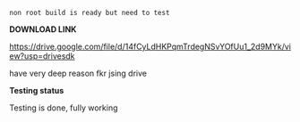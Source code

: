 ```non root build is ready but need to test```

**DOWNLOAD LINK**

https://drive.google.com/file/d/14fCyLdHKPqmTrdegNSvYOfUu1_2d9MYk/view?usp=drivesdk

have very deep reason fkr jsing drive 

**Testing status**

Testing is done, fully working
